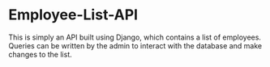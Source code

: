 # Employee-List-API

This is simply an API built using Django, which contains a list of employees. Queries can be written by the admin to interact with the database and make changes to the
list.
